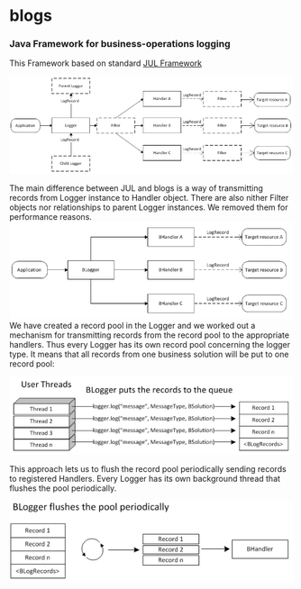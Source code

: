 # blogs
<h3>Java Framework for business-operations logging</h3>
<p>
This Framework based on standard <a href="http://docs.oracle.com/javase/8/docs/technotes/guides/logging/overview.html">JUL Framework</a>
<p>
<img src="https://github.com/rkoryakov/blogs/blob/master/doc/JUL.jpg"></img>
<p>
The main difference between JUL and blogs is a way of transmitting records from Logger instance to Handler object. There are also nither Filter objects nor relationships to parent Logger instances. We removed them for performance reasons.<br>
<img src="https://github.com/rkoryakov/blogs/blob/master/doc/BLOGS.jpg"></img><br>
We have created a record pool in the Logger and we worked out a mechanism for transmitting records from the record pool to the appropriate handlers. Thus every Logger has its own record pool concerning the logger type. It means that all records from one business solution will be put to one record pool:
<p>
<img src="https://github.com/rkoryakov/blogs/blob/master/doc/user_theads.jpg">
<p>
This approach lets us to flush the record pool periodically sending records to registered Handlers. Every Logger has its own background thread that flushes the pool periodically.
<p>
<img src="https://github.com/rkoryakov/blogs/blob/master/doc/Flushes.jpg">




